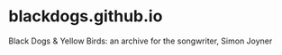 blackdogs.github.io
===================

Black Dogs &amp; Yellow Birds: an archive for the songwriter, Simon Joyner
